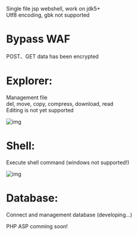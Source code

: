 Single file jsp webshell, work on jdk5+   
Utf8 encoding, gbk not supported

# Bypass WAF
  POST、GET data has been encrypted

# Explorer:
  Management file  
  del, move, copy, compress, download, read  
  Editing is not yet supported
  
  ![img](https://raw.githubusercontent.com/kjyc1/jsp-webshell/master/fileManager.png)
  
# Shell:
  Execute shell command (windows not supported!)
  
  ![img](https://raw.githubusercontent.com/kjyc1/jsp-webshell/master/shell.png)
  
# Database:
  Connect and management database (developing...)
  
  
PHP ASP comming soon!
